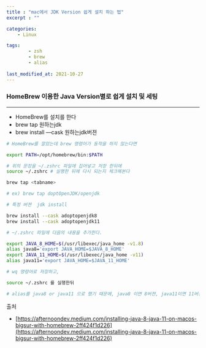 ```yaml
---
title : "mac에서 JDK Version 쉽게 설치 하는 법"
excerpt : ""

categories:
    - Linux

tags:
        - zsh
        - brew
        - alias
        
last_modified_at: 2021-10-27
---
```


### HomeBrew 이용한 Java Version별로 쉽게 설치 및 세팅

---

- HomeBrew를 설치를 한다
- brew tap 원하는jdk
- brew install —cask 원하는jdk버젼

```bash
# HomeBrew를 깔았는데 brew 명령어가 동작을 하지 않는다면

export PATH=/opt/homebrew/bin:$PATH

# 위의 문장을 ~/.zshrc 파일에 집어넣고 저장 한뒤에
source ~/.zshrc # 실행한 뒤에 다시 되는지 체크해본다

brew tap <tabname>

# ex) brew tap doptOpenJDK/openjdk

# 특정 버젼  jdk install

brew install --cask adoptopenjdk8
brew install --cask adoptopenjdk11

# ~/.zshrc 파일에 다음의 내용을 추가한다.

export JAVA_8_HOME=$(/usr/libexec/java_home -v1.8)
alias java8='export JAVA_HOME=$JAVA_8_HOME'
export JAVA_11_HOME=$(/usr/libexec/java_home -v11)
alias java11='export JAVA_HOME=$JAVA_11_HOME'

# wq 명령어로 저장하고,

source ~/.zshrc 를 실행한뒤

# alias를 java8 or java11 으로 했기 때문에, java8 이면 8버젼, java11이면 11버젼으로 사용이 바로 가능하다
```

출처 

- [https://afternoondev.medium.com/installing-java-8-java-11-on-macos-bigsur-with-homebrew-2ff424f1d226](https://afternoondev.medium.com/installing-java-8-java-11-on-macos-bigsur-with-homebrew-2ff424f1d226)